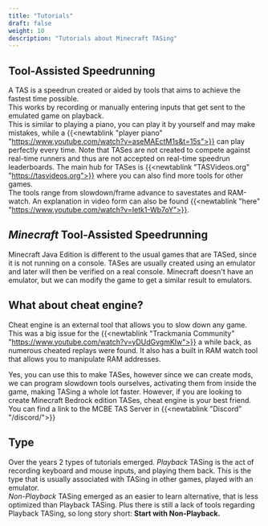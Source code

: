 ```yaml
---
title: "Tutorials"
draft: false
weight: 10
description: "Tutorials about Minecraft TASing"
---
```

## Tool-Assisted Speedrunning
A TAS is a speedrun created or aided by tools that aims to achieve the fastest time possible.  
This works by recording or manually entering inputs that get sent to the emulated game on playback.  
This is similar to playing a piano, you can play it by yourself and may make mistakes, while a 
{{<newtablink "player piano" "https://www.youtube.com/watch?v=aseMAEctM1s&t=15s">}} can play perfectly every time.
Note that TASes are not created to compete against real-time runners and thus are not accepted on real-time speedrun leaderboards. 
The main hub for TASes is {{<newtablink "TASVideos.org" "https://tasvideos.org">}} where you can also find more tools for other games.  
The tools range from slowdown/frame advance to savestates and RAM-watch. An explanation in video form can also be found {{<newtablink "here" "https://www.youtube.com/watch?v=Ietk1-Wb7oY">}}.

## *Minecraft* Tool-Assisted Speedrunning
Minecraft Java Edition is different to the usual games that are TASed, since it is not running on a
console. TASes are usually created using an emulator and later will then be verified on a real console. Minecraft doesn't
have an emulator, but we can modify the game to get a similar result to emulators.  

## What about cheat engine?
Cheat engine is an external tool that allows you to slow down any game. This was a big issue for the {{<newtablink "Trackmania Community" "https://www.youtube.com/watch?v=yDUdGvgmKIw">}} a while back, as numerous cheated replays were found. It also has a built in RAM watch tool that allows you to manipulate RAM addresses.  
  
Yes, you can use this to make TASes, however since we can create mods, we can program slowdown tools ourselves, activating them from inside the game, making TASing a whole lot faster.  However, if you are looking to create Minecraft Bedrock edition TASes, cheat engine is your best friend. You can find a link to the MCBE TAS Server in {{<newtablink "Discord" "/discord/">}}

## Type
Over the years 2 types of tutorials emerged. *Playback* TASing is the act of recording keyboard and
mouse inputs, and playing them back. This is the type that is usually associated with TASing in other
games, played with an emulator.  
*Non-Playback* TASing emerged as an easier to learn alternative, that is less optimized than
Playback TASing. Plus there is still a lack of tools regarding Playback TASing, so long story short:
**Start with Non-Playback.** 
